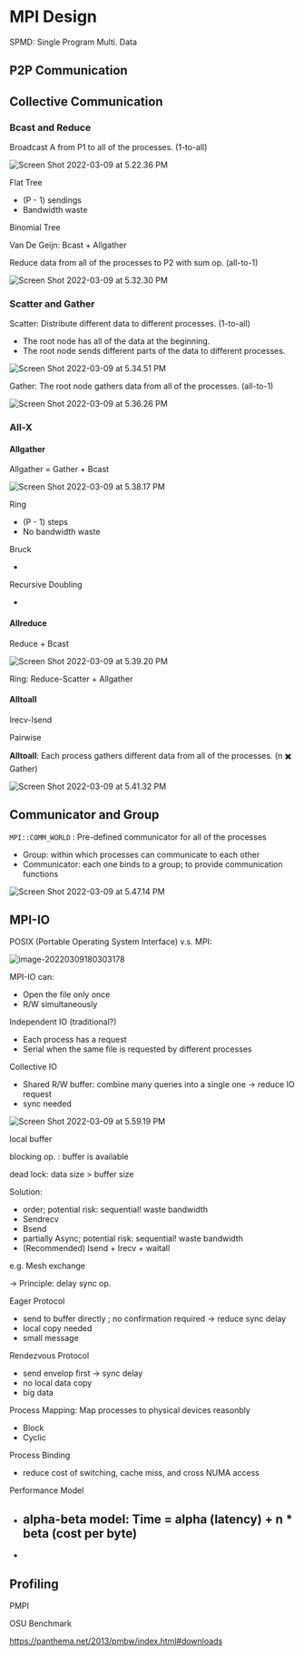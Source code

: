 # MPI Design

SPMD: Single Program Multi. Data



## P2P Communication



## Collective Communication

### Bcast and Reduce

Broadcast A from P1 to all of the processes. (1-to-all)

![Screen Shot 2022-03-09 at 5.22.36 PM](MPI.assets/Screen%20Shot%202022-03-09%20at%205.22.36%20PM.png)

Flat Tree

- (P - 1) sendings
- Bandwidth waste

Binomial Tree

Van De Geijn: Bcast + Allgather





Reduce data from all of the processes to P2 with sum op. (all-to-1)

![Screen Shot 2022-03-09 at 5.32.30 PM](MPI.assets/Screen%20Shot%202022-03-09%20at%205.32.30%20PM.png)

### Scatter and Gather

Scatter: Distribute different data to different processes. (1-to-all)

- The root node has all of the data at the beginning.
- The root node sends different parts of the data to different processes.

![Screen Shot 2022-03-09 at 5.34.51 PM](MPI.assets/Screen%20Shot%202022-03-09%20at%205.34.51%20PM.png)

Gather: The root node gathers data from all of the processes. (all-to-1)

![Screen Shot 2022-03-09 at 5.36.26 PM](MPI.assets/Screen%20Shot%202022-03-09%20at%205.36.26%20PM.png)

### All-X

#### Allgather

Allgather = Gather + Bcast

![Screen Shot 2022-03-09 at 5.38.17 PM](MPI.assets/Screen%20Shot%202022-03-09%20at%205.38.17%20PM.png)

Ring

- (P - 1) steps
- No bandwidth waste

Bruck

- 

Recursive Doubling

- 



#### Allreduce

Reduce + Bcast

![Screen Shot 2022-03-09 at 5.39.20 PM](MPI.assets/Screen%20Shot%202022-03-09%20at%205.39.20%20PM.png)

Ring: Reduce-Scatter + Allgather



#### Alltoall

Irecv-Isend

Pairwise

**Alltoall**: Each process gathers different data from all of the processes. (n ✖️ Gather)

![Screen Shot 2022-03-09 at 5.41.32 PM](MPI.assets/Screen%20Shot%202022-03-09%20at%205.41.32%20PM.png)

## Communicator and Group

`MPI::COMM_WORLD` : Pre-defined communicator for all of the processes

- Group: within which processes can communicate to each other
- Communicator: each one binds to a group; to provide communication functions

![Screen Shot 2022-03-09 at 5.47.14 PM](MPI.assets/Screen%20Shot%202022-03-09%20at%205.47.14%20PM.png)

## MPI-IO

POSIX (Portable Operating System Interface) v.s. MPI:

![image-20220309180303178](MPI.assets/image-20220309180303178.png)

MPI-IO can:

- Open the file only once
- R/W simultaneously

Independent IO (traditional?)

- Each process has a request
- Serial when the same file is requested by different processes

Collective IO

- Shared R/W buffer: combine many queries into a single one -> reduce IO request
- sync needed

![Screen Shot 2022-03-09 at 5.59.19 PM](MPI.assets/Screen%20Shot%202022-03-09%20at%205.59.19%20PM.png)





local buffer

blocking op. : buffer is available



dead lock: data size > buffer size

Solution:

- order; potential risk: sequential! waste bandwidth
- Sendrecv
- Bsend
- partially Async; potential risk: sequential! waste bandwidth
- (Recommended) Isend + Irecv + waitall

e.g. Mesh exchange

-> Principle: delay sync op.



Eager Protocol

- send to buffer directly ; no confirmation required -> reduce sync delay
- local copy needed
- small message

Rendezvous Protocol

- send envelop first -> sync delay
- no local data copy
- big data



Process Mapping: Map processes to physical devices reasonbly

- Block
- Cyclic

Process Binding

- reduce cost of switching, cache miss, and cross NUMA access



Performance Model

- alpha-beta model: Time = alpha (latency) + n * beta (cost per byte)
    - 
- 

## Profiling

PMPI



OSU Benchmark



https://panthema.net/2013/pmbw/index.html#downloads







